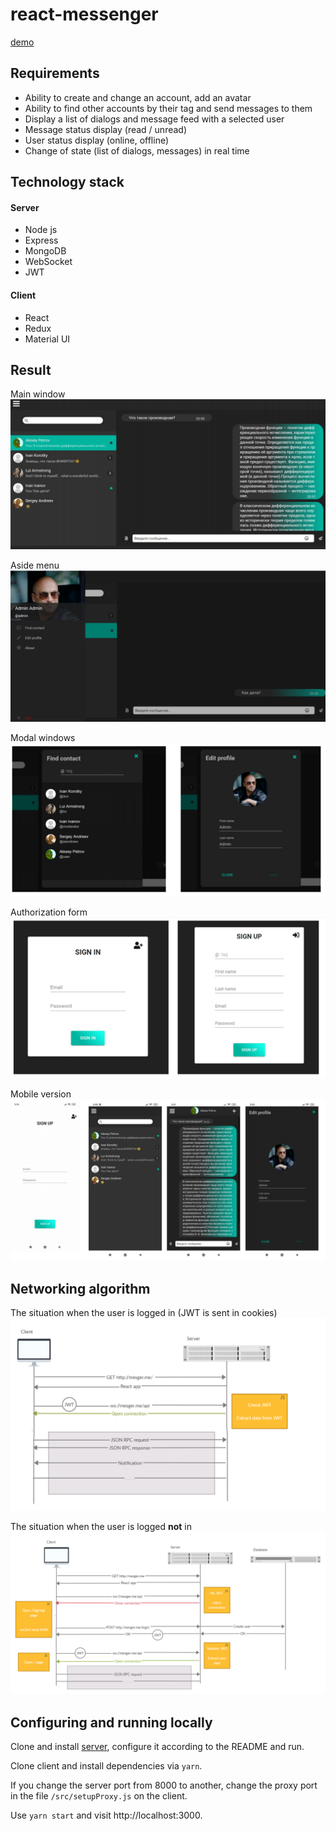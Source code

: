 # react-messenger

[demo](http://188.166.100.185/)

## Requirements

- Ability to create and change an account, add an avatar
- Ability to find other accounts by their tag and send messages to them
- Display a list of dialogs and message feed with a selected user
- Message status display (read / unread)
- User status display (online, offline)
- Change of state (list of dialogs, messages) in real time

## Technology stack

#### Server
- Node js
- Express
- MongoDB
- WebSocket
- JWT

#### Client
- React
- Redux
- Material UI

## Result

Main window
![alt text](https://github.com/siandreev/react-messenger/blob/master/docs/img/main_window.png?raw=true)

Aside menu
![alt text](https://github.com/siandreev/react-messenger/blob/master/docs/img/aside.png?raw=true)

Modal windows
![alt text](https://github.com/siandreev/react-messenger/blob/master/docs/img/modals.png?raw=true)

Authorization form
![alt text](https://github.com/siandreev/react-messenger/blob/master/docs/img/register.png?raw=true)

Mobile version
![alt text](https://github.com/siandreev/react-messenger/blob/master/docs/img/mobile.png?raw=true)

## Networking algorithm

The situation when the user is logged in (JWT is sent in cookies)
![alt text](https://github.com/siandreev/react-messenger/blob/master/docs/img/scheme1.png?raw=true)

The situation when the user is logged **not** in
![alt text](https://github.com/siandreev/react-messenger/blob/master/docs/img/scheme2.png?raw=true)

## Configuring and running locally
Clone and install [server](https://github.com/siandreev/messenger-server), configure it according to the README and run.

Clone client and install dependencies via ```yarn```.

If you change the server port from 8000 to another, change the proxy port in the file ```/src/setupProxy.js``` on the client.

Use ```yarn start``` and visit http://localhost:3000.

